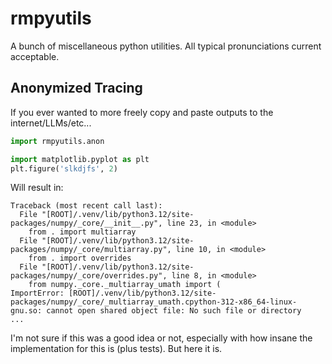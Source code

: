# rmpyutils
A bunch of miscellaneous python utilities. All typical pronunciations current acceptable.

## Anonymized Tracing
If you ever wanted to more freely copy and paste outputs to the internet/LLMs/etc...
```python
import rmpyutils.anon

import matplotlib.pyplot as plt
plt.figure('slkdjfs', 2)
```
Will result in:
```
Traceback (most recent call last):
  File "[ROOT]/.venv/lib/python3.12/site-packages/numpy/_core/__init__.py", line 23, in <module>
    from . import multiarray
  File "[ROOT]/.venv/lib/python3.12/site-packages/numpy/_core/multiarray.py", line 10, in <module>
    from . import overrides
  File "[ROOT]/.venv/lib/python3.12/site-packages/numpy/_core/overrides.py", line 8, in <module>
    from numpy._core._multiarray_umath import (
ImportError: [ROOT]/.venv/lib/python3.12/site-packages/numpy/_core/_multiarray_umath.cpython-312-x86_64-linux-gnu.so: cannot open shared object file: No such file or directory
...
```
I'm not sure if this was a good idea or not, especially with how insane the implementation for this is (plus tests). But here it is.
